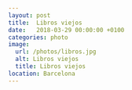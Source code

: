 ```yaml
---
layout: post
title:  Libros viejos
date:   2018-03-29 00:00:00 +0100
categories: photo
image:
  url: /photos/libros.jpg
  alt: Libros viejos
  title: Libros viejos
location: Barcelona
---
```


